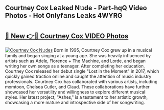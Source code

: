 ## Courtney Cox Le𝚊ked N𝚞de - Part-hqQ Video Photos - Hot Onlyf𝚊ns Le𝚊ks 4WYRG

# <h2><a href="http://ab98252.deff.icu/?id=Courtney+Cox">🔗 New 👉🔴 Courtney Cox VIDEO Photos</a></h2>

[![Courtney Cox N𝚞des](https://i.imgur.com/rIISA9y.gif)](http://ab98252.deff.icu/?id=Courtney+Cox)
Born in 1995, Courtney Cox grew up in a musical family and began singing at a young age. She was heavily influenced by artists such as Adele, Florence + The Machine, and Lorde, and began writing her own songs as a teenager. After completing her education, Courtney Cox released her debut single "Lost in the Moment" in 2017, which quickly gained traction online and caught the attention of music industry professionals. Courtney Cox has collaborated with various artists, including mxmtoon, Chelsea Cutler, and Claud. These collaborations have further showcased her versatility and willingness to explore different musical styles. Her latest project, "Ashes," is a testament to her artistic growth, showcasing a more mature and introspective side of her songwriting.
